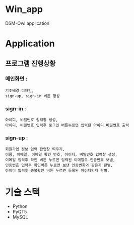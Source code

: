 # Win_app
DSM-Owl application

# Application

## 프로그램 진행상황

### 메인화면 : 
    기초배경 디자인,
    sign-up, sign-in 버튼 행성

### sign-in :
    아이디, 비밀번호 입력창 생성,
    아이디, 비밀번호 입력후 로그인 버튼누르면 입력된 아이디 비밀번호 출력

### sign-up :
    회원가입 정보 입력 팝업창 띄우기,
    이름, 이메일, 이메일 확인 번호, 아이디, 비밀번호 입력창 생성,
    이메일 입력후 확인 버튼 누르면 입력된 이메일로 인증번호 보냄,
    인증번호 입력후 확인버튼 누르면 보낸 인증번화와 같은지 판별,
    아이디 입력후 중복확인 버튼 누르면 등록된 아이디인지 판별,

# 기술 스택
* Python
* PyQT5
* MySQL
